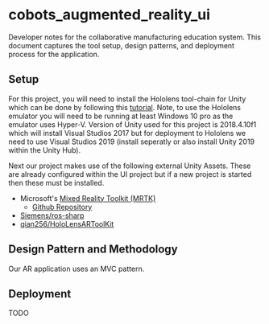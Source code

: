 # cobots_augmented_reality_ui

Developer notes for the collaborative manufacturing education system. This document captures the tool setup, design patterns, and deployment process for the application.

## Setup
For this project, you will need to install the Hololens tool-chain for Unity which can be done by following this [tutorial](https://docs.microsoft.com/en-us/windows/mixed-reality/install-the-tools). Note, to use the Hololens emulator you will need to be running at least Windows 10 pro as the emulator uses Hyper-V. Version of Unity used for this project is 2018.4.10f1 which will install Visual Studios 2017 but for deployment to Hololens we need to use Visual Studios 2019 (install seperatly or also install Unity 2019 within the Unity Hub).

Next our project makes use of the following external Unity Assets. These are already configured within the UI project but if a new project is started then these must be installed.

- Microsoft's [Mixed Reality Toolkit (MRTK)](https://microsoft.github.io/MixedRealityToolkit-Unity/README.html)
  - [Github Repository](https://github.com/microsoft/MixedRealityToolkit-Unity)
- [Siemens/ros-sharp](https://github.com/siemens/ros-sharp)
- [qian256/HoloLensARToolKit](https://github.com/qian256/HoloLensARToolKit)

## Design Pattern and Methodology
Our AR application uses an MVC pattern.

## Deployment

TODO
